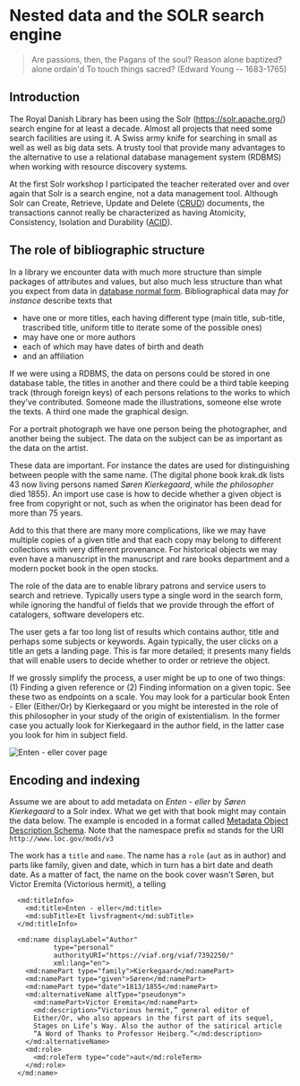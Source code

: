 # Nested data and the SOLR search engine

> Are passions, then, the Pagans of the soul?
> Reason alone baptized? alone ordain'd
> To touch things sacred?
> (Edward Young -- 1683-1765)

## Introduction

The Royal Danish Library has been using the Solr
(https://solr.apache.org/) search engine for at least a decade. Almost
all projects that need some search facilities are using it. A Swiss
army knife for searching in small as well as well as big data sets. A
trusty tool that provide many advantages to the alternative to use a
relational database management system (RDBMS) when working with
resource discovery systems.

At the first Solr workshop I participated the teacher reiterated over
and over again that Solr is a search engine, not a data management
tool. Although Solr can Create, Retrieve, Update and Delete
([CRUD](https://en.wikipedia.org/wiki/Create,_read,_update_and_delete))
documents, the transactions cannot really be characterized as having
Atomicity, Consistency, Isolation and Durability
([ACID](https://en.wikipedia.org/wiki/ACID)).

## The role of bibliographic structure

In a library we encounter data with much more structure than simple
packages of attributes and values, but also much less structure than what
you expect from data in [database normal
form](https://en.wikipedia.org/wiki/Database_normalization). Bibliographical
data may *for instance* describe texts that

* have one or more titles, each having different type (main title, sub-title, trascribed title, uniform title to iterate some of the possible ones)
* may have one or more authors
* each of which may have dates of birth and death 
* and an affiliation 

If we were using a RDBMS, the data on persons could be stored in one
database table, the titles in another and there could be a third table
keeping track (through foreign keys) of each persons relations to the
works to which they've contributed. Someone made the illustrations,
someone else wrote the texts. A third one made the graphical design.

For a portrait photograph we have one person being the photographer,
and another being the subject. The data on the subject can be as
important as the data on the artist.

These data are important. For instance the dates are used for
distinguishing between people with the same name. (The digital phone
book krak.dk lists 43 now living persons named _Søren Kierkegaard_,
while _the philosopher_ died 1855). An import use case is how to decide
whether a given object is free from copyright or not, such as when the
originator has been dead for more than 75 years.

Add to this that there are many more complications, like we may have
multiple copies of a given title and that each copy may belong to different
collections with very different provenance. For historical objects we
may even have a manuscript in the manuscript and rare books department
and a modern pocket book in the open stocks.

The role of the data are to enable library patrons and service users
to search and retrieve. Typically users type a single word in the
search form, while ignoring the handful of fields that we provide
through the effort of catalogers, software developers etc.

The user gets a far too long list of results which contains author,
title and perhaps some subjects or keywords. Again typically, the user
clicks on a title an gets a landing page. This is far more detailed;
it presents many fields that will enable users to decide whether to
order or retrieve the object.

If we grossly simplify the process, a user might be up to one of two
things: (1) Finding a given reference or (2) Finding information on a
given topic. See these two as endpoints on a scale. You may look for a
particular book Enten - Eller (Either/Or) by Kierkegaard or you might
be interested in the role of this philosopher in your study of the
origin of existentialism. In the former case you actually look for
Kierkegaard in the author field, in the latter case you look for him
in subject field.

![Enten - eller cover page](http://kb-images.kb.dk/public/sks/ee1/ill_k1/full/full/0/native.jpg)

## Encoding and indexing

Assume we are about to add metadata on _Enten - eller_ by _Søren
Kierkegaard_ to a Solr index. What we get with that book might may
contain the data below. The example is encoded in a format called [Metadata
Object Description Schema](https://www.loc.gov/standards/mods/). Note
that the namespace prefix `md` stands for the URI
`http://www.loc.gov/mods/v3`

The work has a `title` and `name`. The name has a `role` (`aut` as in
author) and parts like family, given and date, which in turn has a
birt date and death date. As a matter of fact, the name on the book cover wasn't Søren, but Victor Eremita (Victorious hermit), a telling 


```
  <md:titleInfo>
    <md:title>Enten - eller</md:title>
	<md:subTitle>Et livsfragment</md:subTitle>
  </md:titleInfo>

  <md:name displayLabel="Author"
           type="personal"
           authorityURI="https://viaf.org/viaf/7392250/"
           xml:lang="en">
    <md:namePart type="family">Kierkegaard</md:namePart>
    <md:namePart type="given">Søren</md:namePart>
    <md:namePart type="date">1813/1855</md:namePart>
    <md:alternativeName altType="pseudonym">
      <md:namePart>Victor Eremita</md:namePart>
      <md:description>“Victorious hermit,” general editor of
      Either/Or, who also appears in the first part of its sequel,
      Stages on Life’s Way. Also the author of the satirical article
      “A Word of Thanks to Professor Heiberg.”</md:description>
    </md:alternativeName>
    <md:role>
      <md:roleTerm type="code">aut</md:roleTerm>
    </md:role>
  </md:name>
```
